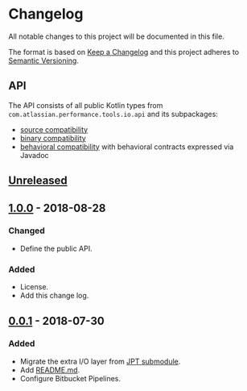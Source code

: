 # Changelog
All notable changes to this project will be documented in this file.

The format is based on [Keep a Changelog](http://keepachangelog.com/en/1.0.0/)
and this project adheres to [Semantic Versioning](http://semver.org/spec/v2.0.0.html).

## API
The API consists of all public Kotlin types from `com.atlassian.performance.tools.io.api` and its subpackages:

  * [source compatibility]
  * [binary compatibility]
  * [behavioral compatibility] with behavioral contracts expressed via Javadoc

[source compatibility]: http://cr.openjdk.java.net/~darcy/OpenJdkDevGuide/OpenJdkDevelopersGuide.v0.777.html#source_compatibility
[binary compatibility]: http://cr.openjdk.java.net/~darcy/OpenJdkDevGuide/OpenJdkDevelopersGuide.v0.777.html#binary_compatibility
[behavioral compatibility]: http://cr.openjdk.java.net/~darcy/OpenJdkDevGuide/OpenJdkDevelopersGuide.v0.777.html#behavioral_compatibility

## [Unreleased]
[Unreleased]: https://bitbucket.org/atlassian/workspace/branches/compare/master%0Drelease-1.0.0

## [1.0.0] - 2018-08-28
[1.0.0]: https://bitbucket.org/atlassian/io/branches/compare/release-1.0.0%0Drelease-0.0.1

### Changed
- Define the public API.

### Added
- License.
- Add this change log.

## [0.0.1] - 2018-07-30
[0.0.1]: https://bitbucket.org/atlassian/io/branches/compare/release-0.0.1%0Dinitial-commit

### Added
- Migrate the extra I/O layer from [JPT submodule].
- Add [README.md](README.md).
- Configure Bitbucket Pipelines.

[JPT submodule]: https://stash.atlassian.com/projects/JIRASERVER/repos/jira-performance-tests/browse/io?at=9cd6e75a139a632d37b99402005a73c1365a53be
